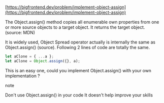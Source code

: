 [https://bigfrontend.dev/problem/implement-object-assign](https://bigfrontend.dev/problem/implement-object-assign)

The Object.assign() method copies all enumerable own properties from one or more source objects to a target object. It returns the target object. (source: MDN)

It is widely used, Object Spread operator actually is internally the same as Object.assign() (source). Following 2 lines of code are totally the same.

```js
let aClone = { ...a };
let aClone = Object.assign({}, a);
```

This is an easy one, could you implement Object.assign() with your own implementation ?

note

Don't use Object.assign() in your code It doesn't help improve your skills

